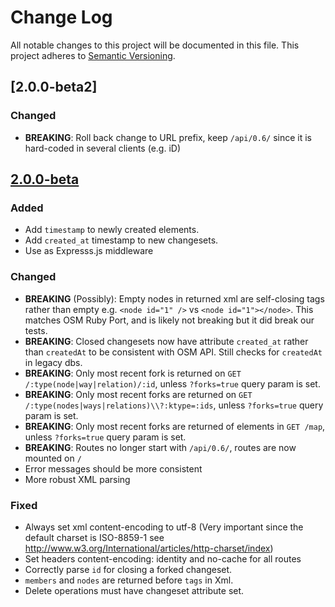 # Change Log
All notable changes to this project will be documented in this file.
This project adheres to [Semantic Versioning](http://semver.org/).

## [2.0.0-beta2]
### Changed
- **BREAKING**: Roll back change to URL prefix, keep `/api/0.6/` since it is hard-coded in several clients (e.g. iD)

## [2.0.0-beta]
### Added
- Add `timestamp` to newly created elements.
- Add `created_at` timestamp to new changesets.
- Use as Expresss.js middleware

### Changed
- **BREAKING** (Possibly): Empty nodes in returned xml are self-closing tags rather than empty e.g. `<node id="1" />` vs `<node id="1"></node>`. This matches OSM Ruby Port, and is likely not breaking but it did break our tests.
- **BREAKING**: Closed changesets now have attribute `created_at` rather than `createdAt` to be consistent with OSM API. Still checks for `createdAt` in legacy dbs.
- **BREAKING**: Only most recent fork is returned on `GET /:type(node|way|relation)/:id`, unless `?forks=true` query param is set.
- **BREAKING**: Only most recent forks are returned on `GET /:type(nodes|ways|relations)\\?:ktype=:ids`, unless `?forks=true` query param is set.
- **BREAKING**: Only most recent forks are returned of elements in `GET /map`, unless `?forks=true` query param is set.
- **BREAKING**: Routes no longer start with `/api/0.6/`, routes are now mounted on `/`
- Error messages should be more consistent
- More robust XML parsing

### Fixed
- Always set xml content-encoding to utf-8 (Very important since the default charset is ISO-8859-1 see http://www.w3.org/International/articles/http-charset/index)
- Set headers content-encoding: identity and no-cache for all routes
- Correctly parse `id` for closing a forked changeset.
- `members` and `nodes` are returned before `tags` in Xml.
- Delete operations must have changeset attribute set.

[2.0.0-beta]: https://github.com/digidem/osm-p2p-server/compare/1.12.2...2.0.0-beta
